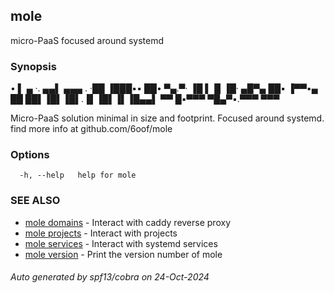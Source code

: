 ## mole

micro-PaaS focused around systemd

### Synopsis

• ▌ ▄ ·.       ▄▄▌  ▄▄▄ .
·██ ▐███▪▪     ██•  ▀▄.▀·
▐█ ▌▐▌▐█· ▄█▀▄ ██▪  ▐▀▀▪▄
██ ██▌▐█▌▐█▌.▐▌▐█▌▐▌▐█▄▄▌
▀▀  █▪▀▀▀ ▀█▄▀▪.▀▀▀  ▀▀▀ 

Micro-PaaS solution minimal in size and footprint.
Focused around systemd.
find more info at github.com/6oof/mole

### Options

```
  -h, --help   help for mole
```

### SEE ALSO

* [mole domains](mole_domains.md)	 - Interact with caddy reverse proxy
* [mole projects](mole_projects.md)	 - Interact with projects
* [mole services](mole_services.md)	 - Interact with systemd services
* [mole version](mole_version.md)	 - Print the version number of mole

###### Auto generated by spf13/cobra on 24-Oct-2024
